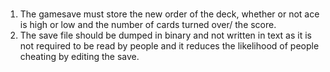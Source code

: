 #
##
1. The gamesave must store the new order of the deck, whether or not ace is high or low and the number of cards turned over/ the score. 
2. The save file should be dumped in binary and not written in text as it is not required to be read by people and it reduces the likelihood of people cheating by editing the save.

